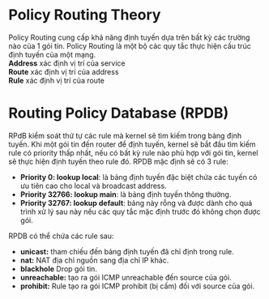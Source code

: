 # Policy Routing Theory
Policy Routing cung cấp khả năng định tuyến dựa trên bất kỳ các trường nào của 1 gói tin. Policy Routing là một bộ các quy tắc thực hiện cấu trúc định tuyến của một mạng.  
**Address**	xác định vị trí của service  
**Route**	xác định vị trí của address  
**Rule**	xác định vị trí của route  

# Routing Policy Database (RPDB)
RPdB kiểm soát thứ tự các rule mà kernel sẽ tìm kiếm trong bảng định tuyến. Khi một gói tin đến router để định tuyến, kernel sẽ bắt đầu tìm kiếm rule có priority thấp nhất, nếu có bất kỳ rule nào phù hợp với gói tin, kernel sẽ thực hiện định tuyến theo rule đó. RPDB mặc định sẽ có 3 rule:  
- **Priority 0: lookup local**: là bảng định tuyến đặc biệt chứa các tuyến có ưu tiên cao cho local và broadcast address.  
- **Priority 32766: lookup main**: là bảng định tuyến thông thường.  
- **Priority 32767: lookup default**: bảng này rỗng và được dành cho quá trình xử lý sau này nếu các quy tắc mặc định trước đó không chọn được gói.  

RPDB có thể chứa các rule sau:  
- **unicast:** tham chiếu đến bảng định tuyến đã chỉ định trong rule.  
- **nat:** NAT địa chỉ nguồn sang địa chỉ IP khác.  
- **blackhole** Drop gói tin.  
- **unreachable:** tạo ra gói ICMP unreachable đến source của gói.  
- **prohibit:** Rule tạo ra gói ICMP prohibit (bị cấm) đối với source của gói.  

